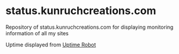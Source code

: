 status.kunruchcreations.com
===========================

Repository of status.kunruchcreations.com for displaying monitoring information of all my sites

Uptime displayed from [Uptime Robot](https://uptimerobot.com/)
